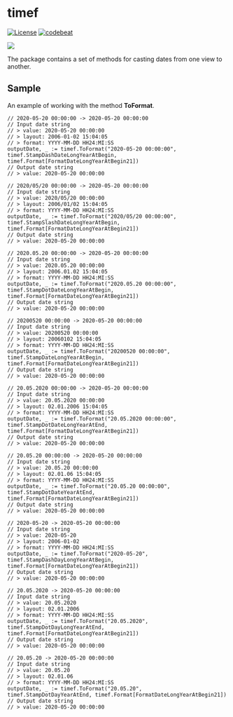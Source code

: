 # timef

[![License](https://img.shields.io/badge/license-MIT-blue.svg?label=License&maxAge=86400)](./LICENSE)
[![codebeat][1]][2]

[1]: https://codebeat.co/badges/a08a9126-60d7-4cee-b266-8277a7885467 "Codebeat"
[2]: https://codebeat.co/projects/github-com-karpovdl-timef-master "Codebeat"

[![](resource/timef.png)](https://github.com/karpovdl/timef)

The package contains a set of methods for casting dates from one view to another.

## Sample

An example of working with the method **ToFormat**.

```
// 2020-05-20 00:00:00 -> 2020-05-20 00:00:00 
// Input date string
// > value: 2020-05-20 00:00:00
// > layout: 2006-01-02 15:04:05
// > format: YYYY-MM-DD HH24:MI:SS
outputDate, _ := timef.ToFormat("2020-05-20 00:00:00", timef.StampDashDateLongYearAtBegin, timef.Format[FormatDateLongYearAtBegin21])
// Output date string
// > value: 2020-05-20 00:00:00
```

```
// 2020/05/20 00:00:00 -> 2020-05-20 00:00:00 
// Input date string
// > value: 2020/05/20 00:00:00
// > layout: 2006/01/02 15:04:05
// > format: YYYY-MM-DD HH24:MI:SS
outputDate, _ := timef.ToFormat("2020/05/20 00:00:00", timef.StampSlashDateLongYearAtBegin, timef.Format[FormatDateLongYearAtBegin21])
// Output date string
// > value: 2020-05-20 00:00:00
```

```
// 2020.05.20 00:00:00 -> 2020-05-20 00:00:00 
// Input date string
// > value: 2020.05.20 00:00:00
// > layout: 2006.01.02 15:04:05
// > format: YYYY-MM-DD HH24:MI:SS
outputDate, _ := timef.ToFormat("2020.05.20 00:00:00", timef.StampDotDateLongYearAtBegin, timef.Format[FormatDateLongYearAtBegin21])
// Output date string
// > value: 2020-05-20 00:00:00
```

```
// 20200520 00:00:00 -> 2020-05-20 00:00:00 
// Input date string
// > value: 20200520 00:00:00
// > layout: 20060102 15:04:05
// > format: YYYY-MM-DD HH24:MI:SS
outputDate, _ := timef.ToFormat("20200520 00:00:00", timef.StampDateLongYearAtBegin, timef.Format[FormatDateLongYearAtBegin21])
// Output date string
// > value: 2020-05-20 00:00:00
```

```
// 20.05.2020 00:00:00 -> 2020-05-20 00:00:00 
// Input date string
// > value: 20.05.2020 00:00:00
// > layout: 02.01.2006 15:04:05
// > format: YYYY-MM-DD HH24:MI:SS
outputDate, _ := timef.ToFormat("20.05.2020 00:00:00", timef.StampDotDateLongYearAtEnd, timef.Format[FormatDateLongYearAtBegin21])
// Output date string
// > value: 2020-05-20 00:00:00
```

```
// 20.05.20 00:00:00 -> 2020-05-20 00:00:00 
// Input date string
// > value: 20.05.20 00:00:00
// > layout: 02.01.06 15:04:05
// > format: YYYY-MM-DD HH24:MI:SS
outputDate, _ := timef.ToFormat("20.05.20 00:00:00", timef.StampDotDateYearAtEnd, timef.Format[FormatDateLongYearAtBegin21])
// Output date string
// > value: 2020-05-20 00:00:00
```

```
// 2020-05-20 -> 2020-05-20 00:00:00 
// Input date string
// > value: 2020-05-20
// > layout: 2006-01-02
// > format: YYYY-MM-DD HH24:MI:SS
outputDate, _ := timef.ToFormat("2020-05-20", timef.StampDashDayLongYearAtBegin, timef.Format[FormatDateLongYearAtBegin21])
// Output date string
// > value: 2020-05-20 00:00:00
```

```
// 20.05.2020 -> 2020-05-20 00:00:00 
// Input date string
// > value: 20.05.2020
// > layout: 02.01.2006
// > format: YYYY-MM-DD HH24:MI:SS
outputDate, _ := timef.ToFormat("20.05.2020", timef.StampDotDayLongYearAtEnd, timef.Format[FormatDateLongYearAtBegin21])
// Output date string
// > value: 2020-05-20 00:00:00
```

```
// 20.05.20 -> 2020-05-20 00:00:00
// Input date string
// > value: 20.05.20
// > layout: 02.01.06
// > format: YYYY-MM-DD HH24:MI:SS
outputDate, _ := timef.ToFormat("20.05.20", timef.StampDotDayYearAtEnd, timef.Format[FormatDateLongYearAtBegin21])
// Output date string
// > value: 2020-05-20 00:00:00
```
